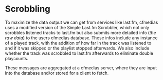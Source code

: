 Scrobbling
==========

To maximize the data output we can get from services like last.fm, cfmedias uses a modified version of the Simple Last.fm Scrobbler, which not only scrobbles listened tracks to last.fm but also submits more detailed info (_the raw data_) to the users cfmedias database.
These infos include any instance of a played track, with the addition of how far in the track was listened to and if it was skipped or the playlist stopped afterwards. We also include whether the track was scrobbled to last.fm afterwards to eliminate double playcounts.

These messages are aggregated at a cfmedias server, where they are input into the database and/or stored for a client to fetch.
